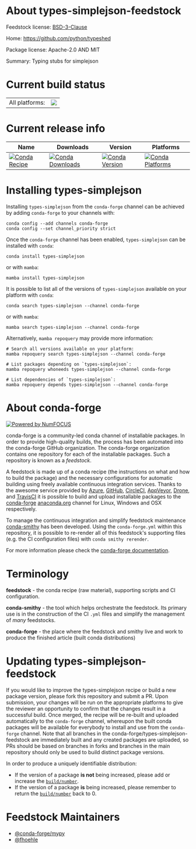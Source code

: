 About types-simplejson-feedstock
================================

Feedstock license: [BSD-3-Clause](https://github.com/conda-forge/types-simplejson-feedstock/blob/main/LICENSE.txt)

Home: https://github.com/python/typeshed

Package license: Apache-2.0 AND MIT

Summary: Typing stubs for simplejson

Current build status
====================


<table><tr><td>All platforms:</td>
    <td>
      <a href="https://dev.azure.com/conda-forge/feedstock-builds/_build/latest?definitionId=13125&branchName=main">
        <img src="https://dev.azure.com/conda-forge/feedstock-builds/_apis/build/status/types-simplejson-feedstock?branchName=main">
      </a>
    </td>
  </tr>
</table>

Current release info
====================

| Name | Downloads | Version | Platforms |
| --- | --- | --- | --- |
| [![Conda Recipe](https://img.shields.io/badge/recipe-types--simplejson-green.svg)](https://anaconda.org/conda-forge/types-simplejson) | [![Conda Downloads](https://img.shields.io/conda/dn/conda-forge/types-simplejson.svg)](https://anaconda.org/conda-forge/types-simplejson) | [![Conda Version](https://img.shields.io/conda/vn/conda-forge/types-simplejson.svg)](https://anaconda.org/conda-forge/types-simplejson) | [![Conda Platforms](https://img.shields.io/conda/pn/conda-forge/types-simplejson.svg)](https://anaconda.org/conda-forge/types-simplejson) |

Installing types-simplejson
===========================

Installing `types-simplejson` from the `conda-forge` channel can be achieved by adding `conda-forge` to your channels with:

```
conda config --add channels conda-forge
conda config --set channel_priority strict
```

Once the `conda-forge` channel has been enabled, `types-simplejson` can be installed with `conda`:

```
conda install types-simplejson
```

or with `mamba`:

```
mamba install types-simplejson
```

It is possible to list all of the versions of `types-simplejson` available on your platform with `conda`:

```
conda search types-simplejson --channel conda-forge
```

or with `mamba`:

```
mamba search types-simplejson --channel conda-forge
```

Alternatively, `mamba repoquery` may provide more information:

```
# Search all versions available on your platform:
mamba repoquery search types-simplejson --channel conda-forge

# List packages depending on `types-simplejson`:
mamba repoquery whoneeds types-simplejson --channel conda-forge

# List dependencies of `types-simplejson`:
mamba repoquery depends types-simplejson --channel conda-forge
```


About conda-forge
=================

[![Powered by
NumFOCUS](https://img.shields.io/badge/powered%20by-NumFOCUS-orange.svg?style=flat&colorA=E1523D&colorB=007D8A)](https://numfocus.org)

conda-forge is a community-led conda channel of installable packages.
In order to provide high-quality builds, the process has been automated into the
conda-forge GitHub organization. The conda-forge organization contains one repository
for each of the installable packages. Such a repository is known as a *feedstock*.

A feedstock is made up of a conda recipe (the instructions on what and how to build
the package) and the necessary configurations for automatic building using freely
available continuous integration services. Thanks to the awesome service provided by
[Azure](https://azure.microsoft.com/en-us/services/devops/), [GitHub](https://github.com/),
[CircleCI](https://circleci.com/), [AppVeyor](https://www.appveyor.com/),
[Drone](https://cloud.drone.io/welcome), and [TravisCI](https://travis-ci.com/)
it is possible to build and upload installable packages to the
[conda-forge](https://anaconda.org/conda-forge) [anaconda.org](https://anaconda.org/)
channel for Linux, Windows and OSX respectively.

To manage the continuous integration and simplify feedstock maintenance
[conda-smithy](https://github.com/conda-forge/conda-smithy) has been developed.
Using the ``conda-forge.yml`` within this repository, it is possible to re-render all of
this feedstock's supporting files (e.g. the CI configuration files) with ``conda smithy rerender``.

For more information please check the [conda-forge documentation](https://conda-forge.org/docs/).

Terminology
===========

**feedstock** - the conda recipe (raw material), supporting scripts and CI configuration.

**conda-smithy** - the tool which helps orchestrate the feedstock.
                   Its primary use is in the construction of the CI ``.yml`` files
                   and simplify the management of *many* feedstocks.

**conda-forge** - the place where the feedstock and smithy live and work to
                  produce the finished article (built conda distributions)


Updating types-simplejson-feedstock
===================================

If you would like to improve the types-simplejson recipe or build a new
package version, please fork this repository and submit a PR. Upon submission,
your changes will be run on the appropriate platforms to give the reviewer an
opportunity to confirm that the changes result in a successful build. Once
merged, the recipe will be re-built and uploaded automatically to the
`conda-forge` channel, whereupon the built conda packages will be available for
everybody to install and use from the `conda-forge` channel.
Note that all branches in the conda-forge/types-simplejson-feedstock are
immediately built and any created packages are uploaded, so PRs should be based
on branches in forks and branches in the main repository should only be used to
build distinct package versions.

In order to produce a uniquely identifiable distribution:
 * If the version of a package **is not** being increased, please add or increase
   the [``build/number``](https://docs.conda.io/projects/conda-build/en/latest/resources/define-metadata.html#build-number-and-string).
 * If the version of a package **is** being increased, please remember to return
   the [``build/number``](https://docs.conda.io/projects/conda-build/en/latest/resources/define-metadata.html#build-number-and-string)
   back to 0.

Feedstock Maintainers
=====================

* [@conda-forge/mypy](https://github.com/orgs/conda-forge/teams/mypy/)
* [@fhoehle](https://github.com/fhoehle/)

